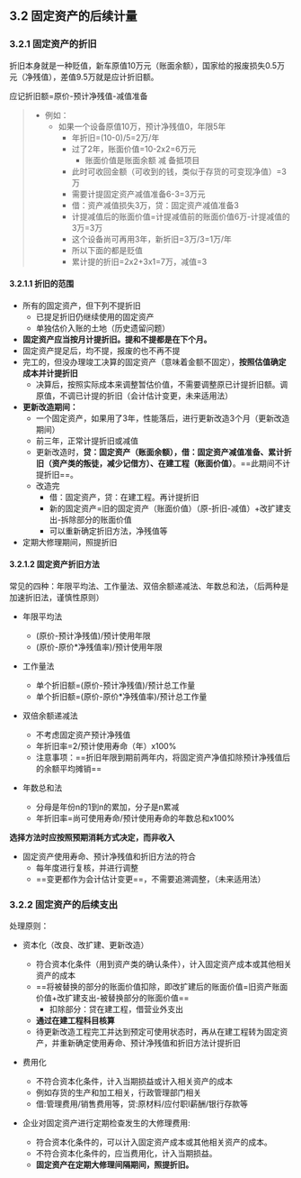 ## 3.2 固定资产的后续计量

### 3.2.1 固定资产的折旧

折旧本身就是一种贬值，新车原值10万元（账面余额），国家给的报废损失0.5万元（净残值），差值9.5万就是应计折旧额。

应记折旧额\=原价\-预计净残值\-减值准备

>
>- 例如：
>	- 如果一个设备原值10万，预计净残值0，年限5年
>		- 年折旧\=(10-0)/5=2万/年
>		- 过了2年，账面价值\=10-2x2=6万元
>			- 账面价值是账面余额 减 备抵项目
>		- 此时可收回金额（可收到的钱，类似于存货的可变现净值）\=3万
>		- 需要计提固定资产减值准备6\-3=3万元
>		- 借：资产减值损失3万，贷：固定资产减值准备3
>		- 计提减值后的账面价值\=计提减值前的账面价值6万\-计提减值的3万\=3万
>		- 这个设备尚可再用3年，新折旧\=3万/3=1万/年
>		- 所以下面的都是贬值
>		- 累计提的折旧\=2x2+3x1=7万，减值\=3
>

#### 3.2.1.1 折旧的范围

- 所有的固定资产，但下列不提折旧
	- 已提足折旧仍继续使用的固定资产
	- 单独估价入账的土地（历史遗留问题）
- **固定资产应当按月计提折旧。提和不提都是在下个月。**
- 固定资产提足后，均不提，报废的也不再不提
- 完工的，但没办理竣工决算的固定资产（意味着金额不固定），__按照估值确定成本并计提折旧__
	- 决算后，按照实际成本来调整暂估价值，不需要调整原已计提折旧额。调原值，不调已计提的折旧（会计估计变更，未来适用法）
- **更新改造期间：**
	- 一个固定资产，如果用了3年，性能落后，进行更新改造3个月（更新改造期间）
	- 前三年，正常计提折旧或减值
	- 更新改造时，__贷：固定资产（账面余额），借：固定资产减值准备、累计折旧（资产类的叛徒，减少记借方）、在建工程（账面价值）__。==此期间不计提折旧==。
	- 改造完
		- 借：固定资产，贷：在建工程。再计提折旧
		- 新的固定资产\=旧的固定资产（账面价值）（原\-折旧\-减值）+改扩建支出\-拆除部分的账面价值
		- 可以重新确定折旧方法，净残值等
- 定期大修理期间，照提折旧

#### 3.2.1.2 固定资产折旧方法

常见的四种：年限平均法、工作量法、双倍余额递减法、年数总和法，（后两种是加速折旧法，谨慎性原则）

- 年限平均法
	- (原价\-预计净残值)/预计使用年限
	- (原价\-原价\*净残值率)/预计使用年限

- 工作量法
	- 单个折旧额\=(原价\-预计净残值)/预计总工作量
	- 单个折旧额\=(原价\-原价\*净残值率)/预计总工作量

- 双倍余额递减法
	- 不考虑固定资产预计净残值
	- 年折旧率\=2/预计使用寿命（年）x100%
	- 注意事项：==折旧年限到期前两年内，将固定资产净值扣除预计净残值后的余额平均摊销==

- 年数总和法
	- 分母是年份n的1到n的累加，分子是n累减
	- 年折旧率\=尚可使用寿命/预计使用寿命的年数总和x100%

**选择方法时应按照预期消耗方式决定，而非收入**

- 固定资产使用寿命、预计净残值和折旧方法的符合
	- 每年度进行复核，并进行调整
	- ==变更都作为会计估计变更==，不需要追溯调整，（未来适用法）

### 3.2.2 固定资产的后续支出

处理原则：

- 资本化（改良、改扩建、更新改造）
	- 符合资本化条件（用到资产类的确认条件），计入固定资产成本或其他相关资产的成本
	- ==将被替换的部分的账面价值扣除，即改扩建后的账面价值=旧资产账面价值+改扩建支出-被替换部分的账面价值==
		- 扣除部分：贷在建工程，借营业外支出
	- __通过在建工程科目核算__
	- 待更新改造工程完工并达到预定可使用状态时，再从在建工程转为固定资产，并重新确定使用寿命、预计净残值和折旧方法计提折旧

- 费用化
	- 不符合资本化条件，计入当期损益或计入相关资产的成本
	- 例如存货的生产和加工相关，行政管理部门相关
	- 借:管理费用/销售费用等，贷:原材料/应付职I薪酬/银行存款等

- 企业对固定资产进行定期检查发生的大修理费用:
	- 符合资本化条件的，可以计入固定资产成本或其他相关资产的成本。
	- 不符合资本化条件的，应当费用化，计入当期损益。
	- **固定资产在定期大修理间隔期间，照提折旧。**


